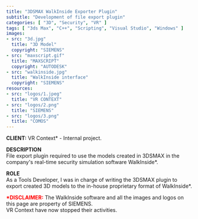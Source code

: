 ```yaml
---
title: "3DSMAX WalkInside Exporter Plugin"
subtitle: "Development of file export plugin"
categories: [ "3D", "Security", "VR" ]
tags: [ "3ds Max", "C++", "Scripting", "Visual Studio", "Windows" ]
images:
- src: "3d.jpg"
  title: "3D Model"
  copyright: "SIEMENS"
- src: "maxscript.gif"
  title: "MAXSCRIPT"
  copyright: "AUTODESK"
- src: "walkinside.jpg"
  title: "WalkInside interface"
  copyright: "SIEMENS"
resources:
- src: "logos/1.jpeg"
  title: "VR CONTEXT"
- src: "logos/2.png"
  title: "SIEMENS"
- src: "logos/3.png"
  title: "COMOS"
---
```


<b>CLIENT:</b> VR Context* - Internal project.<br>

<b>DESCRIPTION</b><br>
File export plugin required to use the models created in 3DSMAX in the company's real-time security simulation software WalkInside*.<br>

<b>ROLE</b><br>
As a Tools Developer, I was in charge of writing the 3DSMAX plugin to export created 3D models to the in-house proprietary format of WalkInside*.<br>

<b style="color: red;">*DISCLAIMER:</b> The WalkInside software and all the images and logos on this page are property of SIEMENS.<br>
VR Context have now stopped their activities.<br>
